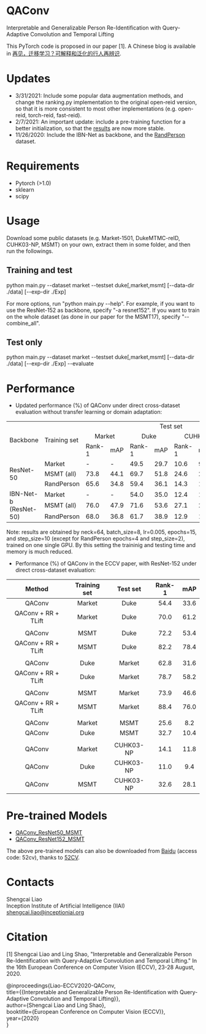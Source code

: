 # QAConv
Interpretable and Generalizable Person Re-Identification with Query-Adaptive Convolution and Temporal Lifting

This PyTorch code is proposed in our paper [1]. A Chinese blog is available in [再见，迁移学习？可解释和泛化的行人再辨识](https://mp.weixin.qq.com/s/ukZgCsGdig0jE6jmkpBbbA).

# Updates

* 3/31/2021: Include some popular data augmentation methods, and change the ranking.py implementation to the original open-reid version, so that it is more consistent to most other implementations (e.g. open-reid, torch-reid, fast-reid).
* 2/7/2021: An important update: include a pre-training function for a better initialization, so that the [results](#Performance) are now more stable.
* 11/26/2020: Include the IBN-Net as backbone, and the [RandPerson](https://github.com/VideoObjectSearch/RandPerson) dataset.

# Requirements

- Pytorch (>1.0)
- sklearn
- scipy

# Usage
Download some public datasets (e.g. Market-1501, DukeMTMC-reID, CUHK03-NP, MSMT) on your own, extract them in some 
folder, and then run the followings.

## Training and test
python main.py --dataset market --testset duke[,market,msmt] [--data-dir ./data] [--exp-dir ./Exp]

For more options, run "python main.py --help". For example, if you want to use the ResNet-152 as backbone, specify "-a resnet152". If you want to train on the whole dataset (as done in our paper for the MSMT17), specify "--combine_all".

## Test only
python main.py --dataset market --testset duke[,market,msmt] [--data-dir ./data] [--exp-dir ./Exp] --evaluate

# Performance

* Updated performance (%) of QAConv under direct cross-dataset evaluation without transfer learning or domain adaptation:
<table>
  <tr>
    <td rowspan="3">Backbone</td>
    <td rowspan="3">Training set</td>
    <td colspan="8" align="center">Test set</td>
  </tr>
  <tr>
    <td colspan="2" align="center">Market</td>
    <td colspan="2" align="center">Duke</td>
    <td colspan="2" align="center">CUHK</td>
    <td colspan="2" align="center">MSMT</td>
  </tr>
  <tr>
    <td>Rank-1</td>
    <td>mAP</td>
    <td>Rank-1</td>
    <td>mAP</td>
    <td>Rank-1</td>
    <td>mAP</td>
    <td>Rank-1</td>
    <td>mAP</td>
  </tr>
  <tr>
    <td rowspan="3">ResNet-50</td>
    <td>Market</td>
    <td>-</td>
    <td>-</td>
    <td>49.5</td>
    <td>29.7</td>
    <td>10.6</td>
    <td>9.3</td>
    <td>26.4</td>
    <td>8.3</td>
  </tr>
  <tr>
    <td>MSMT (all)</td>
    <td>73.8</td>
    <td>44.1</td>
    <td>69.7</td>
    <td>51.8</td>
    <td>24.6</td>
    <td>22.8</td>
    <td>-</td>
    <td>-</td>
  </tr>
  <tr>
    <td>RandPerson</td>
    <td>65.6</td>
    <td>34.8</td>
    <td>59.4</td>
    <td>36.1</td>
    <td>14.3</td>
    <td>11.0</td>
    <td>34.3</td>
    <td>10.7</td>
  </tr>
  <tr>
    <td rowspan="3">IBN-Net-b (ResNet-50)</td>
    <td>Market</td>
    <td>-</td>
    <td>-</td>
    <td>54.0</td>
    <td>35.0</td>
    <td>12.4</td>
    <td>11.3</td>
    <td>35.6</td>
    <td>12.2</td>
  </tr>
  <tr>
    <td>MSMT (all)</td>
    <td>76.0</td>
    <td>47.9</td>
    <td>71.6</td>
    <td>53.6</td>
    <td>27.1</td>
    <td>25.0</td>
    <td>-</td>
    <td>-</td>
  </tr>
  <tr>
    <td>RandPerson</td>
    <td>68.0</td>
    <td>36.8</td>
    <td>61.7</td>
    <td>38.9</td>
    <td>12.9</td>
    <td>10.8</td>
    <td>36.6</td>
    <td>12.1</td>
  </tr>
</table>
    
Note: results are obtained by neck=64, batch_size=8, lr=0.005, epochs=15, and step_size=10 (except for RandPerson epochs=4 and step_size=2), trained on one single GPU. By this setting the traininig and testing time and memory is much reduced.

* Performance (%) of QAConv in the ECCV paper, with ResNet-152 under direct cross-dataset evaluation:

| Method | Training set | Test set | Rank-1 | mAP  |
| :----: | :----------: | :------: | :----: | :---: |
| QAConv |     Market   |   Duke   |  54.4  | 33.6 |
| QAConv + RR + TLift |     Market   |   Duke   |  70.0  | 61.2 |
|  |
| QAConv |     MSMT   |   Duke   |  72.2  | 53.4 |
| QAConv + RR + TLift |     MSMT   |   Duke   |  82.2  | 78.4 |
|  |
| QAConv |     Duke   |  Market | 62.8 | 31.6 |
| QAConv + RR + TLift |     Duke   |  Market | 78.7 | 58.2 |
|  |
| QAConv |     MSMT   |   Market   |  73.9  | 46.6 |
| QAConv + RR + TLift |     MSMT   |   Market   |  88.4  | 76.0 |
| |
| QAConv |     Market   |   MSMT   |  25.6  | 8.2 |
| QAConv |     Duke   |   MSMT   |  32.7  | 10.4 |
| |
| QAConv |     Market   |   CUHK03-NP   | 14.1 | 11.8 |
| QAConv |     Duke   |   CUHK03-NP   | 11.0 | 9.4 |
| QAConv |     MSMT   |   CUHK03-NP   | 32.6 | 28.1 |

# Pre-trained Models

- [QAConv_ResNet50_MSMT](https://1drv.ms/u/s!Ak6Huh3i3-MzdRN84Kd6Xrn5FXg?e=cJmCui)
- [QAConv_ResNet152_MSMT](https://1drv.ms/u/s!Ak6Huh3i3-MzdhATpabUgh5f2aY?e=RD8tRV)

The above pre-trained models can also be downloaded from [Baidu](https://pan.baidu.com/s/1fe3PliWl-mmYQAu5nhSJ8A) (access code: 52cv), thanks to [52CV](https://mp.weixin.qq.com/s/HHINgdVchZuSeTUPV8E4GQ).

# Contacts

Shengcai Liao  
Inception Institute of Artificial Intelligence (IIAI)  
shengcai.liao@inceptioniai.org

# Citation
[1] Shengcai Liao and Ling Shao, "Interpretable and Generalizable Person Re-Identification with Query-Adaptive Convolution and Temporal Lifting." In the 16th European Conference on Computer Vision (ECCV), 23-28 August, 2020.

@inproceedings{Liao-ECCV2020-QAConv,  
  title={{Interpretable and Generalizable Person Re-Identification with Query-Adaptive Convolution and Temporal Lifting}},  
  author={Shengcai Liao and Ling Shao},  
  booktitle={European Conference on Computer Vision (ECCV)},  
  year={2020}  
}
